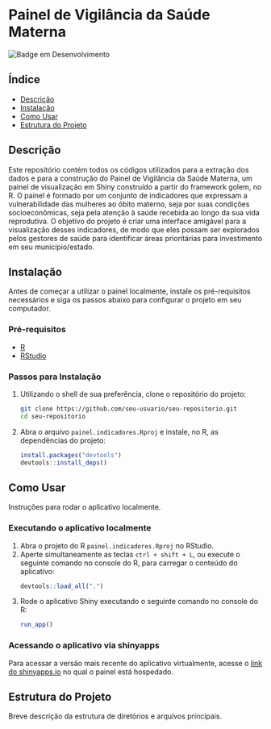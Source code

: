 # Painel de Vigilância da Saúde Materna

![Badge em Desenvolvimento](http://img.shields.io/static/v1?label=STATUS&message=EM%20DESENVOLVIMENTO&color=GREEN&style=for-the-badge)

## Índice

- [Descrição](#descrição)
- [Instalação](#instalação)
- [Como Usar](#como-usar)
- [Estrutura do Projeto](#estrutura-do-projeto)

## Descrição

Este repositório contém todos os códigos utilizados para a extração dos dados e para a construção do Painel de Vigilância da Saúde Materna, um painel de visualização em Shiny construído a partir do framework golem, no R. O painel é formado por um conjunto de indicadores que expressam a vulnerabilidade das mulheres ao óbito materno, seja por suas condições socioeconômicas, seja pela atenção à saúde recebida ao longo da sua vida reprodutiva. O objetivo do projeto é criar uma interface amigável para a visualização desses indicadores, de modo que eles possam ser explorados pelos gestores de saúde para identificar áreas prioritárias para investimento em seu município/estado. 

## Instalação

Antes de começar a utilizar o painel localmente, instale os pré-requisitos necessários e siga os passos abaixo para configurar o projeto em seu computador.

### Pré-requisitos

- [R](https://www.r-project.org/)
- [RStudio](https://www.rstudio.com/)

### Passos para Instalação

1. Utilizando o shell de sua preferência, clone o repositório do projeto:
    ```bash
    git clone https://github.com/seu-usuario/seu-repositorio.git
    cd seu-repositorio
    ```

2. Abra o arquivo `painel.indicadores.Rproj` e instale, no R, as dependências do projeto:
    ```r
    install.packages("devtools")
    devtools::install_deps()
    ```

## Como Usar

Instruções para rodar o aplicativo localmente.

### Executando o aplicativo localmente

1. Abra o projeto do R `painel.indicadores.Rproj` no RStudio.
2. Aperte simultaneamente as teclas `ctrl + shift + L`, ou execute o seguinte comando no console do R, para carregar o conteúdo do aplicativo:
    ```r
    devtools::load_all(".")
    ```
3. Rode o aplicativo Shiny executando o seguinte comando no console do R:
    ```r
    run_app()
    ```

### Acessando o aplicativo via shinyapps

Para acessar a versão mais recente do aplicativo virtualmente, acesse o [link do shinyapps.io](https://observatorioobstetrico.shinyapps.io/painel-vigilancia-saude-materna-v2/) no qual o painel está hospedado.

## Estrutura do Projeto

Breve descrição da estrutura de diretórios e arquivos principais.

